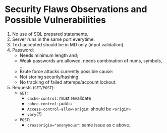 # Security Flaws Observations and Possible Vulnerabilities

1. No use of SQL prepared statements.
2. Server runs in the same port everytime.
3. Text accepted should be in MD only (input validation).
4. Password:
    - Needs minimum length and;
    - Weak passwords are allowed, needs combination of nums, symbols, ...
    - Brute force attacks currently possible cause:
    - Not storing securily/hashing.
    - No tracking of failed attemps/account lockout.
5. Requests (`GET`/`POST`):
    - `GET`:
        * `cache-control`: must revalidate
        * `cahce-control`: public
        * `Access-control-allow-origin`: should be `<origin>`
        * `vary`(?)
    - `POST`:
        * `crossorigin="anonymous"`: same issue as c above.

